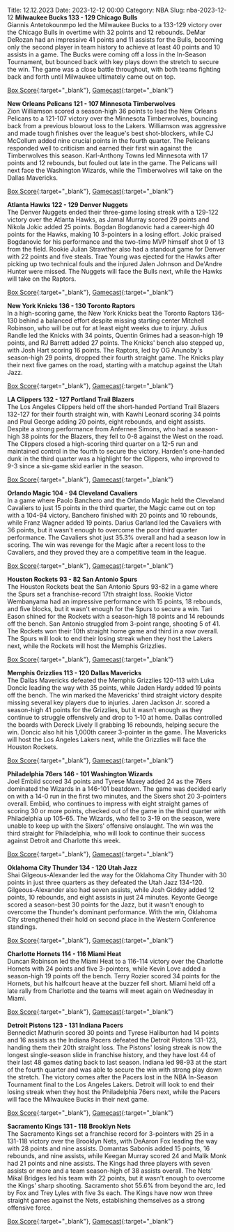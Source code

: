 Title: 12.12.2023
Date: 2023-12-12 00:00
Category: NBA 
Slug: nba-2023-12-12 
**Milwaukee Bucks 133 - 129 Chicago Bulls**  
Giannis Antetokounmpo led the Milwaukee Bucks to a 133-129 victory over the Chicago Bulls in overtime with 32 points and 12 rebounds. DeMar DeRozan had an impressive 41 points and 11 assists for the Bulls, becoming only the second player in team history to achieve at least 40 points and 10 assists in a game. The Bucks were coming off a loss in the In-Season Tournament, but bounced back with key plays down the stretch to secure the win. The game was a close battle throughout, with both teams fighting back and forth until Milwaukee ultimately came out on top. 

[Box Score](https://www.nba.com/game/chi-vs-mil-0022300300/box-score){:target="_blank"}, [Gamecast](https://www.nba.com/game/chi-vs-mil-0022300300){:target="_blank"}<br>

**New Orleans Pelicans 121 - 107 Minnesota Timberwolves**  
Zion Williamson scored a season-high 36 points to lead the New Orleans Pelicans to a 121-107 victory over the Minnesota Timberwolves, bouncing back from a previous blowout loss to the Lakers. Williamson was aggressive and made tough finishes over the league's best shot-blockers, while CJ McCollum added nine crucial points in the fourth quarter. The Pelicans responded well to criticism and earned their first win against the Timberwolves this season. Karl-Anthony Towns led Minnesota with 17 points and 12 rebounds, but fouled out late in the game. The Pelicans will next face the Washington Wizards, while the Timberwolves will take on the Dallas Mavericks. 

[Box Score](https://www.nba.com/game/min-vs-nop-0022300301/box-score){:target="_blank"}, [Gamecast](https://www.nba.com/game/min-vs-nop-0022300301){:target="_blank"}<br>

**Atlanta Hawks 122 - 129 Denver Nuggets**  
The Denver Nuggets ended their three-game losing streak with a 129-122 victory over the Atlanta Hawks, as Jamal Murray scored 29 points and Nikola Jokic added 25 points. Bogdan Bogdanovic had a career-high 40 points for the Hawks, making 10 3-pointers in a losing effort. Jokic praised Bogdanovic for his performance and the two-time MVP himself shot 9 of 13 from the field. Rookie Julian Strawther also had a standout game for Denver with 22 points and five steals. Trae Young was ejected for the Hawks after picking up two technical fouls and the injured Jalen Johnson and De'Andre Hunter were missed. The Nuggets will face the Bulls next, while the Hawks will take on the Raptors. 

[Box Score](https://www.nba.com/game/den-vs-atl-0022300296/box-score){:target="_blank"}, [Gamecast](https://www.nba.com/game/den-vs-atl-0022300296){:target="_blank"}<br>

**New York Knicks 136 - 130 Toronto Raptors**  
In a high-scoring game, the New York Knicks beat the Toronto Raptors 136-130 behind a balanced effort despite missing starting center Mitchell Robinson, who will be out for at least eight weeks due to injury. Julius Randle led the Knicks with 34 points, Quentin Grimes had a season-high 19 points, and RJ Barrett added 27 points. The Knicks' bench also stepped up, with Josh Hart scoring 16 points. The Raptors, led by OG Anunoby's season-high 29 points, dropped their fourth straight game. The Knicks play their next five games on the road, starting with a matchup against the Utah Jazz. 

[Box Score](https://www.nba.com/game/tor-vs-nyk-0022300297/box-score){:target="_blank"}, [Gamecast](https://www.nba.com/game/tor-vs-nyk-0022300297){:target="_blank"}<br>

**LA Clippers 132 - 127 Portland Trail Blazers**  
The Los Angeles Clippers held off the short-handed Portland Trail Blazers 132-127 for their fourth straight win, with Kawhi Leonard scoring 34 points and Paul George adding 20 points, eight rebounds, and eight assists. Despite a strong performance from Anfernee Simons, who had a season-high 38 points for the Blazers, they fell to 0-8 against the West on the road. The Clippers closed a high-scoring third quarter on a 12-5 run and maintained control in the fourth to secure the victory. Harden's one-handed dunk in the third quarter was a highlight for the Clippers, who improved to 9-3 since a six-game skid earlier in the season. 

[Box Score](https://www.nba.com/game/por-vs-lac-0022300304/box-score){:target="_blank"}, [Gamecast](https://www.nba.com/game/por-vs-lac-0022300304){:target="_blank"}<br>

**Orlando Magic 104 - 94 Cleveland Cavaliers**  
In a game where Paolo Banchero and the Orlando Magic held the Cleveland Cavaliers to just 15 points in the third quarter, the Magic came out on top with a 104-94 victory. Banchero finished with 20 points and 10 rebounds, while Franz Wagner added 19 points. Darius Garland led the Cavaliers with 36 points, but it wasn't enough to overcome the poor third quarter performance. The Cavaliers shot just 35.3% overall and had a season low in scoring. The win was revenge for the Magic after a recent loss to the Cavaliers, and they proved they are a competitive team in the league. 

[Box Score](https://www.nba.com/game/cle-vs-orl-0022300294/box-score){:target="_blank"}, [Gamecast](https://www.nba.com/game/cle-vs-orl-0022300294){:target="_blank"}<br>

**Houston Rockets 93 - 82 San Antonio Spurs**  
The Houston Rockets beat the San Antonio Spurs 93-82 in a game where the Spurs set a franchise-record 17th straight loss. Rookie Victor Wembanyama had an impressive performance with 15 points, 18 rebounds, and five blocks, but it wasn't enough for the Spurs to secure a win. Tari Eason shined for the Rockets with a season-high 18 points and 14 rebounds off the bench. San Antonio struggled from 3-point range, shooting 5 of 41. The Rockets won their 10th straight home game and third in a row overall. The Spurs will look to end their losing streak when they host the Lakers next, while the Rockets will host the Memphis Grizzlies. 

[Box Score](https://www.nba.com/game/sas-vs-hou-0022300298/box-score){:target="_blank"}, [Gamecast](https://www.nba.com/game/sas-vs-hou-0022300298){:target="_blank"}<br>

**Memphis Grizzlies 113 - 120 Dallas Mavericks**  
The Dallas Mavericks defeated the Memphis Grizzlies 120-113 with Luka Doncic leading the way with 35 points, while Jaden Hardy added 19 points off the bench. The win marked the Mavericks' third straight victory despite missing several key players due to injuries. Jaren Jackson Jr. scored a season-high 41 points for the Grizzlies, but it wasn't enough as they continue to struggle offensively and drop to 1-10 at home. Dallas controlled the boards with Dereck Lively II grabbing 16 rebounds, helping secure the win. Doncic also hit his 1,000th career 3-pointer in the game. The Mavericks will host the Los Angeles Lakers next, while the Grizzlies will face the Houston Rockets. 

[Box Score](https://www.nba.com/game/dal-vs-mem-0022300299/box-score){:target="_blank"}, [Gamecast](https://www.nba.com/game/dal-vs-mem-0022300299){:target="_blank"}<br>

**Philadelphia 76ers 146 - 101 Washington Wizards**  
Joel Embiid scored 34 points and Tyrese Maxey added 24 as the 76ers dominated the Wizards in a 146-101 beatdown. The game was decided early on with a 14-0 run in the first two minutes, and the Sixers shot 20 3-pointers overall. Embiid, who continues to impress with eight straight games of scoring 30 or more points, checked out of the game in the third quarter with Philadelphia up 105-65. The Wizards, who fell to 3-19 on the season, were unable to keep up with the Sixers' offensive onslaught. The win was the third straight for Philadelphia, who will look to continue their success against Detroit and Charlotte this week. 

[Box Score](https://www.nba.com/game/was-vs-phi-0022300295/box-score){:target="_blank"}, [Gamecast](https://www.nba.com/game/was-vs-phi-0022300295){:target="_blank"}<br>

**Oklahoma City Thunder 134 - 120 Utah Jazz**  
Shai Gilgeous-Alexander led the way for the Oklahoma City Thunder with 30 points in just three quarters as they defeated the Utah Jazz 134-120. Gilgeous-Alexander also had seven assists, while Josh Giddey added 12 points, 10 rebounds, and eight assists in just 24 minutes. Keyonte George scored a season-best 30 points for the Jazz, but it wasn't enough to overcome the Thunder's dominant performance. With the win, Oklahoma City strengthened their hold on second place in the Western Conference standings. 

[Box Score](https://www.nba.com/game/uta-vs-okc-0022300302/box-score){:target="_blank"}, [Gamecast](https://www.nba.com/game/uta-vs-okc-0022300302){:target="_blank"}<br>

**Charlotte Hornets 114 - 116 Miami Heat**  
Duncan Robinson led the Miami Heat to a 116-114 victory over the Charlotte Hornets with 24 points and five 3-pointers, while Kevin Love added a season-high 19 points off the bench. Terry Rozier scored 34 points for the Hornets, but his halfcourt heave at the buzzer fell short. Miami held off a late rally from Charlotte and the teams will meet again on Wednesday in Miami. 

[Box Score](https://www.nba.com/game/mia-vs-cha-0022300292/box-score){:target="_blank"}, [Gamecast](https://www.nba.com/game/mia-vs-cha-0022300292){:target="_blank"}<br>

**Detroit Pistons 123 - 131 Indiana Pacers**  
Bennedict Mathurin scored 30 points and Tyrese Haliburton had 14 points and 16 assists as the Indiana Pacers defeated the Detroit Pistons 131-123, handing them their 20th straight loss. The Pistons' losing streak is now the longest single-season slide in franchise history, and they have lost 44 of their last 48 games dating back to last season. Indiana led 98-93 at the start of the fourth quarter and was able to secure the win with strong play down the stretch. The victory comes after the Pacers lost in the NBA In-Season Tournament final to the Los Angeles Lakers. Detroit will look to end their losing streak when they host the Philadelphia 76ers next, while the Pacers will face the Milwaukee Bucks in their next game. 

[Box Score](https://www.nba.com/game/ind-vs-det-0022300293/box-score){:target="_blank"}, [Gamecast](https://www.nba.com/game/ind-vs-det-0022300293){:target="_blank"}<br>

**Sacramento Kings 131 - 118 Brooklyn Nets**  
The Sacramento Kings set a franchise record for 3-pointers with 25 in a 131-118 victory over the Brooklyn Nets, with DeAaron Fox leading the way with 28 points and nine assists. Domantas Sabonis added 15 points, 16 rebounds, and nine assists, while Keegan Murray scored 24 and Malik Monk had 21 points and nine assists. The Kings had three players with seven assists or more and a team season-high of 38 assists overall. The Nets' Mikal Bridges led his team with 22 points, but it wasn't enough to overcome the Kings' sharp shooting. Sacramento shot 55.6% from beyond the arc, led by Fox and Trey Lyles with five 3s each. The Kings have now won three straight games against the Nets, establishing themselves as a strong offensive force. 

[Box Score](https://www.nba.com/game/bkn-vs-sac-0022300303/box-score){:target="_blank"}, [Gamecast](https://www.nba.com/game/bkn-vs-sac-0022300303){:target="_blank"}<br>

